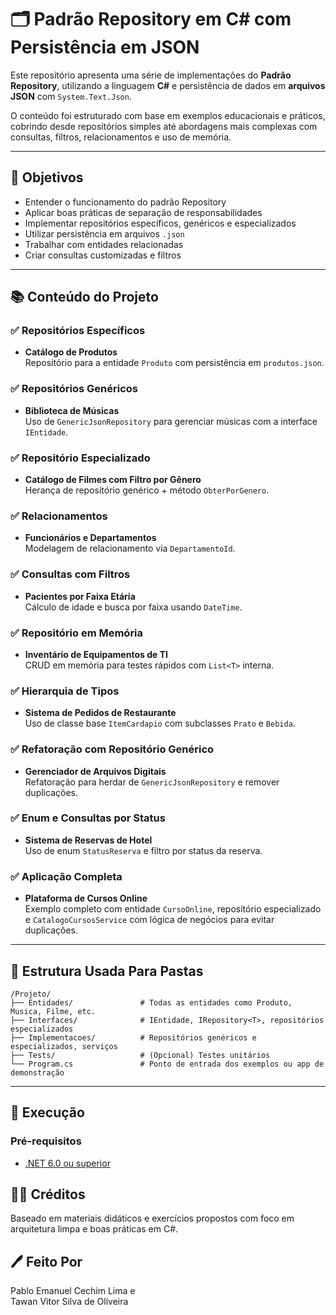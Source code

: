# 🗂️ Padrão Repository em C# com Persistência em JSON

Este repositório apresenta uma série de implementações do **Padrão Repository**, utilizando a linguagem **C#** e persistência de dados em **arquivos JSON** com `System.Text.Json`.

O conteúdo foi estruturado com base em exemplos educacionais e práticos, cobrindo desde repositórios simples até abordagens mais complexas com consultas, filtros, relacionamentos e uso de memória.

---

## 🎯 Objetivos

- Entender o funcionamento do padrão Repository
- Aplicar boas práticas de separação de responsabilidades
- Implementar repositórios específicos, genéricos e especializados
- Utilizar persistência em arquivos `.json`
- Trabalhar com entidades relacionadas
- Criar consultas customizadas e filtros

---

## 📚 Conteúdo do Projeto

### ✅ Repositórios Específicos
- **Catálogo de Produtos**  
  Repositório para a entidade `Produto` com persistência em `produtos.json`.

### ✅ Repositórios Genéricos
- **Biblioteca de Músicas**  
  Uso de `GenericJsonRepository` para gerenciar músicas com a interface `IEntidade`.

### ✅ Repositório Especializado
- **Catálogo de Filmes com Filtro por Gênero**  
  Herança de repositório genérico + método `ObterPorGenero`.

### ✅ Relacionamentos
- **Funcionários e Departamentos**  
  Modelagem de relacionamento via `DepartamentoId`.

### ✅ Consultas com Filtros
- **Pacientes por Faixa Etária**  
  Cálculo de idade e busca por faixa usando `DateTime`.

### ✅ Repositório em Memória
- **Inventário de Equipamentos de TI**  
  CRUD em memória para testes rápidos com `List<T>` interna.

### ✅ Hierarquia de Tipos
- **Sistema de Pedidos de Restaurante**  
  Uso de classe base `ItemCardapio` com subclasses `Prato` e `Bebida`.

### ✅ Refatoração com Repositório Genérico
- **Gerenciador de Arquivos Digitais**  
  Refatoração para herdar de `GenericJsonRepository` e remover duplicações.

### ✅ Enum e Consultas por Status
- **Sistema de Reservas de Hotel**  
  Uso de enum `StatusReserva` e filtro por status da reserva.

### ✅ Aplicação Completa
- **Plataforma de Cursos Online**  
  Exemplo completo com entidade `CursoOnline`, repositório especializado e `CatalogoCursosService` com lógica de negócios para evitar duplicações.

---

## 🧱 Estrutura Usada Para Pastas

```
/Projeto/
├── Entidades/               # Todas as entidades como Produto, Musica, Filme, etc.
├── Interfaces/              # IEntidade, IRepository<T>, repositórios especializados
├── Implementacoes/          # Repositórios genéricos e especializados, serviços
├── Tests/                   # (Opcional) Testes unitários
└── Program.cs               # Ponto de entrada dos exemplos ou app de demonstração
```

---

## 🧪 Execução

### Pré-requisitos
- [.NET 6.0 ou superior](https://dotnet.microsoft.com/download)

## 👨‍🏫 Créditos

Baseado em materiais didáticos e exercícios propostos com foco em arquitetura limpa e boas práticas em C#.

## 🖊 Feito Por 

Pablo Emanuel Cechim Lima  e  
Tawan Vitor Silva de Oliveira 
